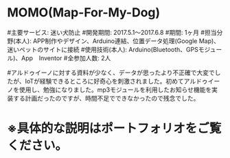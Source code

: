 # MOMO(Map-For-My-Dog)

#主要サービス: 迷い犬防止
#開発期間: 2017.5.1～2017.6.8
#期間: 1ヶ月
#担当分野(本人): APP制作やデザイン、Arduino連結、位置データ処理(Google Map)、迷いペットのサイトに接続
#使用技術(本人): Arduino(Bluetooth、GPSモジュール)、App　Inventor
#全参加人数: 2人

#アルドゥイーノに対する資料が少なく、データが思ったより不正確で大変でしたが、IoTが経験できるところに好奇心を刺激されました。初めてアルドゥイーノを使用し、勉強になりました。mp3モジュールを利用したお知らせ機能を実装する計画だったのですが、時間不足でできなかったので残念でした。

# ※具体的な説明はポートフォリオをご覧ください。
